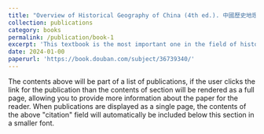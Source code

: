 ```yaml
---
title: "Overview of Historical Geography of China (4th ed.). 中國歷史地理概述."
collection: publications
category: books
permalink: /publication/book-1
excerpt: 'This textbook is the most important one in the field of historical geography. Haonan is a key reviser and editor of this edition. The book covers topics such as the changes in climate, vegetation, river systems, coastlines, deserts, territorial boundaries, historical administrative divisions, population growth, distribution, and migration, regional development and geographical differences in ancient agriculture, the distribution and rise and fall of industries and mining over the dynasties, the historical changes in urban distribution and transportation routes, the regional differences in historical landscapes and their transformations, among others.'
date: 2024-01-00
paperurl: 'https://book.douban.com/subject/36739340/'
---
```


The contents above will be part of a list of publications, if the user clicks the link for the publication than the contents of section will be rendered as a full page, allowing you to provide more information about the paper for the reader. When publications are displayed as a single page, the contents of the above "citation" field will automatically be included below this section in a smaller font.
